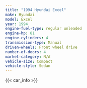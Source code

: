 ```yaml
---
title: "1994 Hyundai Excel"
make: Hyundai
model: Excel
year: 1994
engine-fuel-type: regular unleaded
engine-hp: 81
engine-cylinders: 4
transmission-type: Manual
driven-wheels: Front wheel drive
number-of-doors: 4
market-category: N/A
vehicle-size: Compact
vehicle-style: Sedan
---
```


{{< car_info >}}
